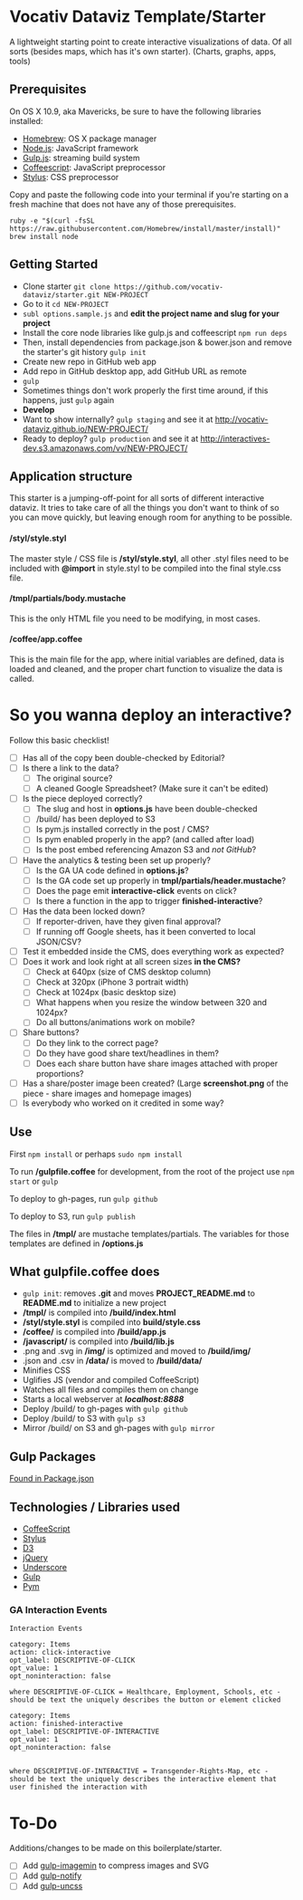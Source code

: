 # Vocativ Dataviz Template/Starter

A lightweight starting point to create interactive visualizations of data. Of all sorts (besides maps, which has it's own starter). (Charts, graphs, apps, tools)

## Prerequisites
On OS X 10.9, aka Mavericks, be sure to have the following libraries installed:

+ [Homebrew](http://brew.sh/): OS X package manager
+ [Node.js](https://nodejs.org/): JavaScript framework
+ [Gulp.js](http://gulpjs.com/): streaming build system
+ [Coffeescript](http://coffeescript.org/): JavaScript preprocessor
+ [Stylus](https://learnboost.github.io/styl/): CSS preprocessor

Copy and paste the following code into your terminal if you're starting on a fresh machine that does not have any of those prerequisites.

```
ruby -e "$(curl -fsSL https://raw.githubusercontent.com/Homebrew/install/master/install)"
brew install node
```

## Getting Started
+ Clone starter `git clone https://github.com/vocativ-dataviz/starter.git NEW-PROJECT`
+ Go to it `cd NEW-PROJECT`
+ `subl options.sample.js` and **edit the project name and slug for your project**
+ Install the core node libraries like gulp.js and coffeescript `npm run deps`
+ Then, install dependencies from package.json & bower.json and remove the starter's git history `gulp init`
+ Create new repo in GitHub web app
+ Add repo in GitHub desktop app, add GitHub URL as remote
+ `gulp`
+ Sometimes things don't work properly the first time around, if this happens, just `gulp` again
+ **Develop**
+ Want to show internally? `gulp staging` and see it at <http://vocativ-dataviz.github.io/NEW-PROJECT/>
+ Ready to deploy? `gulp production` and see it at <http://interactives-dev.s3.amazonaws.com/vv/NEW-PROJECT/>

## Application structure
This starter is a jumping-off-point for all sorts of different interactive dataviz. It tries to take care of all the things you don't want to think of so you can move quickly, but leaving enough room for anything to be possible.

#### /styl/style.styl
The master style / CSS file is **/styl/style.styl**, all other .styl files need to be included with **@import** in style.styl to be compiled into the final style.css file.

#### /tmpl/partials/body.mustache
This is the only HTML file you need to be modifying, in most cases.

#### /coffee/app.coffee
This is the main file for the app, where initial variables are defined, data is loaded and cleaned, and the proper chart function to visualize the data is called. 

# So you wanna deploy an interactive?
Follow this basic checklist!

- [ ] Has all of the copy been double-checked by Editorial?
- [ ] Is there a link to the data?
    - [ ] The original source?
    - [ ] A cleaned Google Spreadsheet? (Make sure it can't be edited)
- [ ] Is the piece deployed correctly?
    - [ ] The slug and host in **options.js** have been double-checked
    - [ ] /build/ has been deployed to S3
    - [ ] Is pym.js installed correctly in the post / CMS?
    - [ ] Is pym enabled properly in the app? (and called after load)
    - [ ] Is the post embed referencing Amazon S3 and *not GitHub*?
- [ ] Have the analytics & testing been set up properly?
    - [ ] Is the GA UA code defined in **options.js**?
    - [ ] Is the GA code set up properly in **tmpl/partials/header.mustache**?
    - [ ] Does the page emit **interactive-click** events on click?
    - [ ] Is there a function in the app to trigger **finished-interactive**?
- [ ] Has the data been locked down?
    - [ ] If reporter-driven, have they given final approval?
    - [ ] If running off Google sheets, has it been converted to local JSON/CSV?
- [ ] Test it embedded inside the CMS, does everything work as expected?
- [ ] Does it work and look right at all screen sizes **in the CMS?**
    - [ ] Check at 640px (size of CMS desktop column)
    - [ ] Check at 320px (iPhone 3 portrait width)
    - [ ] Check at 1024px (basic desktop size)
    - [ ] What happens when you resize the window between 320 and 1024px?
    - [ ] Do all buttons/animations work on mobile?
- [ ] Share buttons?
    - [ ] Do they link to the correct page?
    - [ ] Do they have good share text/headlines in them?
    - [ ] Does each share button have share images attached with proper proportions?
- [ ] Has a share/poster image been created? (Large **screenshot.png** of the piece - share images and homepage images)
- [ ] Is everybody who worked on it credited in some way?

## Use
First `npm install` or perhaps `sudo npm install`

To run **/gulpfile.coffee** for development, from the root of the project use `npm start` or `gulp`

To deploy to gh-pages, run `gulp github`

To deploy to S3, run `gulp publish`

The files in **/tmpl/** are mustache templates/partials. The variables for those templates are defined in **/options.js**


## What gulpfile.coffee does
+ `gulp init`: removes **.git** and moves **PROJECT_README.md** to **README.md** to initialize a new project
+ **/tmpl/** is compiled into **/build/index.html**
+ **/styl/style.styl** is compiled into **build/style.css**
+ **/coffee/** is compiled into **/build/app.js**
+ **/javascript/** is compiled into **/build/lib.js**
+ .png and .svg in **/img/** is optimized and moved to **/build/img/**
+ .json and .csv in **/data/** is moved to **/build/data/**
+ Minifies CSS
+ Uglifies JS (vendor and compiled CoffeeScript)
+ Watches all files and compiles them on change
+ Starts a local webserver at ___localhost:8888___
+ Deploy /build/ to gh-pages with `gulp github`
+ Deploy /build/ to S3 with `gulp s3`
+ Mirror /build/ on S3 and gh-pages with `gulp mirror`

## Gulp Packages
[Found in Package.json](https://github.com/vocativ-dataviz/starter/blob/master/package.json)

## Technologies / Libraries used
+ [CoffeeScript](http://coffeescript.org/)
+ [Stylus](http://learnboost.github.io/styl/)
+ [D3](http://d3js.org/)
+ [jQuery](http://jquery.com/)
+ [Underscore](http://underscorejs.org/)
+ [Gulp](http://gulpjs.com/)
+ [Pym](http://blog.apps.npr.org/pym.js/)

### GA Interaction Events
```
Interaction Events

category: Items
action: click-interactive
opt_label: DESCRIPTIVE-OF-CLICK
opt_value: 1
opt_noninteraction: false

where DESCRIPTIVE-OF-CLICK = Healthcare, Employment, Schools, etc - should be text the uniquely describes the button or element clicked

category: Items
action: finished-interactive
opt_label: DESCRIPTIVE-OF-INTERACTIVE
opt_value: 1
opt_noninteraction: false


where DESCRIPTIVE-OF-INTERACTIVE = Transgender-Rights-Map, etc - should be text the uniquely describes the interactive element that user finished the interaction with
```

# To-Do
Additions/changes to be made on this boilerplate/starter.
- [ ] Add [gulp-imagemin](https://github.com/sindresorhus/gulp-imagemin) to compress images and SVG
- [ ] Add [gulp-notify](https://github.com/mikaelbr/gulp-notify)
- [ ] Add [gulp-uncss](https://www.npmjs.com/package/gulp-uncss)